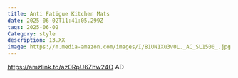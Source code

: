 ```yaml
---
title: Anti Fatigue Kitchen Mats
date: 2025-06-02T11:41:05.299Z
tags: 2025-06-02
Category: style
description: 13.XX
image: https://m.media-amazon.com/images/I/81UN1Xu3v0L._AC_SL1500_.jpg
---
```

https://amzlink.to/az0RpU6Zhw24O      AD
